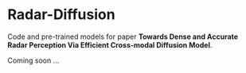 # Radar-Diffusion

Code and pre-trained models for paper **Towards Dense and Accurate Radar Perception Via Efficient Cross-modal Diffusion Model**.

Coming soon ...
